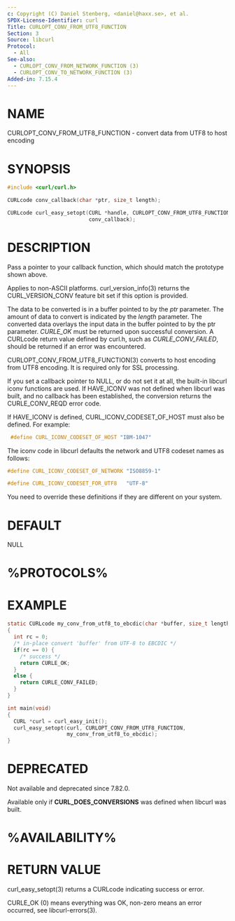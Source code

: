 ```yaml
---
c: Copyright (C) Daniel Stenberg, <daniel@haxx.se>, et al.
SPDX-License-Identifier: curl
Title: CURLOPT_CONV_FROM_UTF8_FUNCTION
Section: 3
Source: libcurl
Protocol:
  - All
See-also:
  - CURLOPT_CONV_FROM_NETWORK_FUNCTION (3)
  - CURLOPT_CONV_TO_NETWORK_FUNCTION (3)
Added-in: 7.15.4
---
```


# NAME

CURLOPT_CONV_FROM_UTF8_FUNCTION - convert data from UTF8 to host encoding

# SYNOPSIS

~~~c
#include <curl/curl.h>

CURLcode conv_callback(char *ptr, size_t length);

CURLcode curl_easy_setopt(CURL *handle, CURLOPT_CONV_FROM_UTF8_FUNCTION,
                          conv_callback);
~~~

# DESCRIPTION

Pass a pointer to your callback function, which should match the prototype
shown above.

Applies to non-ASCII platforms. curl_version_info(3) returns the
CURL_VERSION_CONV feature bit set if this option is provided.

The data to be converted is in a buffer pointed to by the *ptr* parameter.
The amount of data to convert is indicated by the *length* parameter. The
converted data overlays the input data in the buffer pointed to by the ptr
parameter. *CURLE_OK* must be returned upon successful conversion. A
CURLcode return value defined by curl.h, such as *CURLE_CONV_FAILED*,
should be returned if an error was encountered.

CURLOPT_CONV_FROM_UTF8_FUNCTION(3) converts to host encoding from UTF8
encoding. It is required only for SSL processing.

If you set a callback pointer to NULL, or do not set it at all, the built-in
libcurl iconv functions are used. If HAVE_ICONV was not defined when libcurl
was built, and no callback has been established, the conversion returns the
CURLE_CONV_REQD error code.

If HAVE_ICONV is defined, CURL_ICONV_CODESET_OF_HOST must also be defined.
For example:
~~~c
 #define CURL_ICONV_CODESET_OF_HOST "IBM-1047"
~~~

The iconv code in libcurl defaults the network and UTF8 codeset names as
follows:
~~~c
#define CURL_ICONV_CODESET_OF_NETWORK "ISO8859-1"

#define CURL_ICONV_CODESET_FOR_UTF8   "UTF-8"
~~~

You need to override these definitions if they are different on your system.

# DEFAULT

NULL

# %PROTOCOLS%

# EXAMPLE

~~~c
static CURLcode my_conv_from_utf8_to_ebcdic(char *buffer, size_t length)
{
  int rc = 0;
  /* in-place convert 'buffer' from UTF-8 to EBCDIC */
  if(rc == 0) {
    /* success */
    return CURLE_OK;
  }
  else {
    return CURLE_CONV_FAILED;
  }
}

int main(void)
{
  CURL *curl = curl_easy_init();
  curl_easy_setopt(curl, CURLOPT_CONV_FROM_UTF8_FUNCTION,
                   my_conv_from_utf8_to_ebcdic);
}
~~~

# DEPRECATED

Not available and deprecated since 7.82.0.

Available only if **CURL_DOES_CONVERSIONS** was defined when libcurl was
built.

# %AVAILABILITY%

# RETURN VALUE

curl_easy_setopt(3) returns a CURLcode indicating success or error.

CURLE_OK (0) means everything was OK, non-zero means an error occurred, see
libcurl-errors(3).

